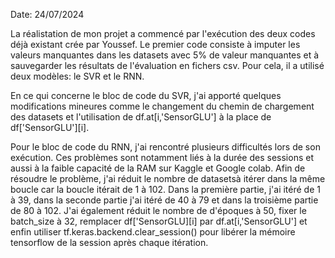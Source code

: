 Date: 24/07/2024

La réalistation de mon projet a commencé par l'exécution des deux codes  déjà existant crée par Youssef. Le premier code consiste à imputer les valeurs manquantes dans les datasets avec 5% de valeur manquantes et à sauvegarder les résultats de l'évaluation en fichers csv. Pour cela, il a utilisé deux modèles: le SVR et le RNN.

En ce qui concerne le bloc de code du SVR, j'ai apporté quelques modifications mineures comme le changement du chemin de chargement des datasets et l'utilisation de df.at[i,'SensorGLU'] à la place de df['SensorGLU'][i].

Pour le bloc de code du RNN, j'ai rencontré plusieurs difficultés lors de son exécution. Ces problèmes sont notamment liés à la durée des sessions et aussi à la faible capacité de la RAM sur Kaggle et Google colab. Afin de résoudre le problème, j'ai réduit le nombre de datasetsà itérer dans la même boucle car la boucle itérait de 1 à 102. Dans la première partie, j'ai itéré de 1 à 39, dans la seconde partie j'ai itéré de 40 à 79 et dans la troisième partie de 80 à 102. J'ai également réduit le nombre de d'époques à 50, fixer le batch_size à 32, remplacer df['SensorGLU][i] par df.at[i,'SensorGLU'] et enfin utiliser tf.keras.backend.clear_session() pour libérer la mémoire tensorflow de la session après chaque itération. 